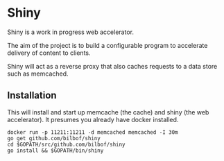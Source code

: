 # Shiny

Shiny is a work in progress web accelerator.

The aim of the project is to build a configurable program to accelerate delivery of content to clients.

Shiny will act as a reverse proxy that also caches requests to a data store such as memcached.

## Installation

This will install and start up memcache (the cache) and shiny (the web accelerator). It presumes you already have docker installed.

```
docker run -p 11211:11211 -d memcached memcached -I 30m
go get github.com/bilbof/shiny
cd $GOPATH/src/github.com/bilbof/shiny
go install && $GOPATH/bin/shiny
```
